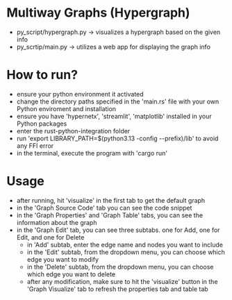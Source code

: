 # Multiway Graphs (Hypergraph)

- py_script/hypergraph.py -> visualizes a hypergraph based on the given info
- py_scrtip/main.py -> utilizes a web app for displaying the graph info

# How to run?

- ensure your python environment it activated
- change the directory paths specified in the 'main.rs' file with your own Python enviroment and installation
- ensure you have 'hypernetx', 'streamlit', 'matplotlib' installed in your Python packages
- enter the rust-python-integration folder
- run 'export LIBRARY_PATH=$(python3.13 -config --prefix)/lib' to avoid any FFI error
- in the terminal, execute the program with 'cargo run'

# Usage

- after running, hit 'visualize' in the first tab to get the default graph
- in the 'Graph Source Code' tab you can see the code snippet
- in the 'Graph Properties' and 'Graph Table' tabs, you can see the information about the graph
- in the 'Graph Edit' tab, you can see three subtabs. one for Add, one for Edit, and one for Delete
  - in 'Add' subtab, enter the edge name and nodes you want to include
  - in the 'Edit' subtab, from the dropdown menu, you can choose which edge you want to modify
  - in the 'Delete' subtab, from the dropdown menu, you can choose which edge you want to delete
  - after any modification, make sure to hit the 'visualize' button in the 'Graph Visualize' tab to refresh
    the properties tab and table tab
